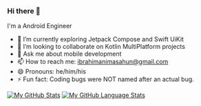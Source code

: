 ### Hi there 👋

I'm a Android Engineer



- 🔭 I’m currently exploring Jetpack Compose and Swift UiKit
- 👯 I’m looking to collaborate on Kotlin MultiPlatform projects
- 💬 Ask me about mobile development
- 📫 How to reach me: ibrahimanimasahun@gmail.com
- 😄 Pronouns: he/him/his
- ⚡ Fun fact: Coding bugs were NOT named after an actual bug.

[![My GitHub Stats](https://github-readme-stats.vercel.app/api/?username=teewhydope&count_private=true&theme=default&showicons=true&include_all_commits=true)]()
[![My GitHub Language Stats](https://github-readme-stats.vercel.app/api/top-langs/?username=teewhydope&langs_count=5&theme=default)]()


